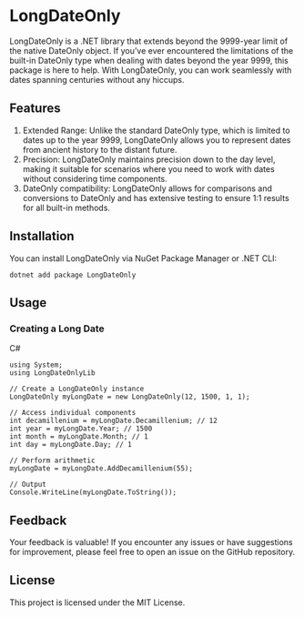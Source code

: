 # LongDateOnly
LongDateOnly is a .NET library that extends beyond the 9999-year limit of the native DateOnly object. If you’ve ever encountered the limitations of the built-in DateOnly type when dealing with dates beyond the year 9999, this package is here to help. With LongDateOnly, you can work seamlessly with dates spanning centuries without any hiccups.

## Features
1. Extended Range: Unlike the standard DateOnly type, which is limited to dates up to the year 9999, LongDateOnly allows you to represent dates from ancient history to the distant future.
2. Precision: LongDateOnly maintains precision down to the day level, making it suitable for scenarios where you need to work with dates without considering time components.
3. DateOnly compatibility: LongDateOnly allows for comparisons and conversions to DateOnly and has extensive testing to ensure 1:1 results for all built-in methods.

## Installation
You can install LongDateOnly via NuGet Package Manager or .NET CLI:

`dotnet add package LongDateOnly`

## Usage
### Creating a Long Date
C#

```
using System;
using LongDateOnlyLib

// Create a LongDateOnly instance
LongDateOnly myLongDate = new LongDateOnly(12, 1500, 1, 1);

// Access individual components
int decamillenium = myLongDate.Decamillenium; // 12
int year = myLongDate.Year; // 1500
int month = myLongDate.Month; // 1
int day = myLongDate.Day; // 1

// Perform arithmetic
myLongDate = myLongDate.AddDecamillenium(55);

// Output
Console.WriteLine(myLongDate.ToString());
```

## Feedback
Your feedback is valuable! If you encounter any issues or have suggestions for improvement, please feel free to open an issue on the GitHub repository.

## License
This project is licensed under the MIT License.
